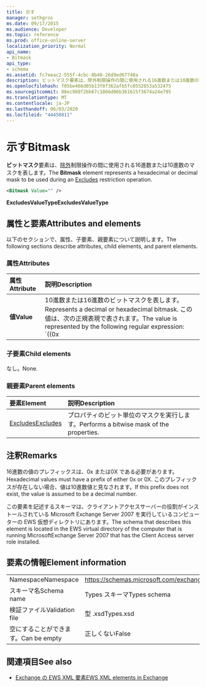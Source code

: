 ```yaml
---
title: 示す
manager: sethgros
ms.date: 09/17/2015
ms.audience: Developer
ms.topic: reference
ms.prod: office-online-server
localization_priority: Normal
api_name:
- Bitmask
api_type:
- schema
ms.assetid: fc7eeac2-555f-4cbc-8b48-26d9ed67748a
description: ビットマスク要素は、除外制限操作の間に使用される16進数または10進数のマスクを表します。
ms.openlocfilehash: f05be466d05b13f8f362afb5fc0552653a532475
ms.sourcegitcommit: 88ec988f2bb67c1866d06b361615f3674a24e795
ms.translationtype: MT
ms.contentlocale: ja-JP
ms.lasthandoff: 06/03/2020
ms.locfileid: "44458811"
---
```

# <a name="bitmask"></a><span data-ttu-id="d11b1-103">示す</span><span class="sxs-lookup"><span data-stu-id="d11b1-103">Bitmask</span></span>

<span data-ttu-id="d11b1-104">**ビットマスク**要素は、[除外](excludes.md)制限操作の間に使用される16進数または10進数のマスクを表します。</span><span class="sxs-lookup"><span data-stu-id="d11b1-104">The **Bitmask** element represents a hexadecimal or decimal mask to be used during an [Excludes](excludes.md) restriction operation.</span></span> 
  
```xml
<Bitmask Value="" />
```

<span data-ttu-id="d11b1-105">**ExcludesValueType**</span><span class="sxs-lookup"><span data-stu-id="d11b1-105">**ExcludesValueType**</span></span>

## <a name="attributes-and-elements"></a><span data-ttu-id="d11b1-106">属性と要素</span><span class="sxs-lookup"><span data-stu-id="d11b1-106">Attributes and elements</span></span>

<span data-ttu-id="d11b1-107">以下のセクションで、属性、子要素、親要素について説明します。</span><span class="sxs-lookup"><span data-stu-id="d11b1-107">The following sections describe attributes, child elements, and parent elements.</span></span>
  
### <a name="attributes"></a><span data-ttu-id="d11b1-108">属性</span><span class="sxs-lookup"><span data-stu-id="d11b1-108">Attributes</span></span>

|<span data-ttu-id="d11b1-109">**属性**</span><span class="sxs-lookup"><span data-stu-id="d11b1-109">**Attribute**</span></span>|<span data-ttu-id="d11b1-110">**説明**</span><span class="sxs-lookup"><span data-stu-id="d11b1-110">**Description**</span></span>|
|:-----|:-----|
|<span data-ttu-id="d11b1-111">**値**</span><span class="sxs-lookup"><span data-stu-id="d11b1-111">**Value**</span></span> | <span data-ttu-id="d11b1-112">10進数または16進数のビットマスクを表します。</span><span class="sxs-lookup"><span data-stu-id="d11b1-112">Represents a decimal or hexadecimal bitmask.</span></span> <span data-ttu-id="d11b1-113">この値は、次の正規表現で表されます。</span><span class="sxs-lookup"><span data-stu-id="d11b1-113">The value is represented by the following regular expression:</span></span><br/><span data-ttu-id="d11b1-114">`((0x|0X)[0-9A-Fa-f]*)|([0-9]*)`.</span><span class="sxs-lookup"><span data-stu-id="d11b1-114">`((0x|0X)[0-9A-Fa-f]*)|([0-9]*)`.</span></span><br/><br/><span data-ttu-id="d11b1-115">この属性の16進値の例を次に示します。</span><span class="sxs-lookup"><span data-stu-id="d11b1-115">The following are examples of hexadecimal values for this attribute:</span></span><br/><span data-ttu-id="d11b1-116">- 0x12AF</span><span class="sxs-lookup"><span data-stu-id="d11b1-116">- 0x12AF</span></span><br/><span data-ttu-id="d11b1-117">- 0X334AE</span><span class="sxs-lookup"><span data-stu-id="d11b1-117">- 0X334AE</span></span><br/><br/><span data-ttu-id="d11b1-118">この属性の10進値の例を次に示します。</span><span class="sxs-lookup"><span data-stu-id="d11b1-118">The following are examples of decimal values for this attribute:</span></span><br/><span data-ttu-id="d11b1-119">-10</span><span class="sxs-lookup"><span data-stu-id="d11b1-119">- 10</span></span><br/><span data-ttu-id="d11b1-120">-255</span><span class="sxs-lookup"><span data-stu-id="d11b1-120">- 255</span></span><br/><span data-ttu-id="d11b1-121">-4562</span><span class="sxs-lookup"><span data-stu-id="d11b1-121">- 4562</span></span> |
   
### <a name="child-elements"></a><span data-ttu-id="d11b1-122">子要素</span><span class="sxs-lookup"><span data-stu-id="d11b1-122">Child elements</span></span>

<span data-ttu-id="d11b1-123">なし。</span><span class="sxs-lookup"><span data-stu-id="d11b1-123">None.</span></span>
  
### <a name="parent-elements"></a><span data-ttu-id="d11b1-124">親要素</span><span class="sxs-lookup"><span data-stu-id="d11b1-124">Parent elements</span></span>

|<span data-ttu-id="d11b1-125">**要素**</span><span class="sxs-lookup"><span data-stu-id="d11b1-125">**Element**</span></span>|<span data-ttu-id="d11b1-126">**説明**</span><span class="sxs-lookup"><span data-stu-id="d11b1-126">**Description**</span></span>|
|:-----|:-----|
|[<span data-ttu-id="d11b1-127">Excludes</span><span class="sxs-lookup"><span data-stu-id="d11b1-127">Excludes</span></span>](excludes.md) <br/> |<span data-ttu-id="d11b1-128">プロパティのビット単位のマスクを実行します。</span><span class="sxs-lookup"><span data-stu-id="d11b1-128">Performs a bitwise mask of the properties.</span></span>  <br/> |
   
## <a name="remarks"></a><span data-ttu-id="d11b1-129">注釈</span><span class="sxs-lookup"><span data-stu-id="d11b1-129">Remarks</span></span>

<span data-ttu-id="d11b1-130">16進数の値のプレフィックスは、0x または0X である必要があります。</span><span class="sxs-lookup"><span data-stu-id="d11b1-130">Hexadecimal values must have a prefix of either 0x or 0X.</span></span> <span data-ttu-id="d11b1-131">このプレフィックスが存在しない場合、値は10進数値と見なされます。</span><span class="sxs-lookup"><span data-stu-id="d11b1-131">If this prefix does not exist, the value is assumed to be a decimal number.</span></span>
  
<span data-ttu-id="d11b1-132">この要素を記述するスキーマは、クライアントアクセスサーバーの役割がインストールされている Microsoft Exchange Server 2007 を実行しているコンピューターの EWS 仮想ディレクトリにあります。</span><span class="sxs-lookup"><span data-stu-id="d11b1-132">The schema that describes this element is located in the EWS virtual directory of the computer that is running MicrosoftExchange Server 2007 that has the Client Access server role installed.</span></span>
  
## <a name="element-information"></a><span data-ttu-id="d11b1-133">要素の情報</span><span class="sxs-lookup"><span data-stu-id="d11b1-133">Element information</span></span>

|||
|:-----|:-----|
|<span data-ttu-id="d11b1-134">Namespace</span><span class="sxs-lookup"><span data-stu-id="d11b1-134">Namespace</span></span>  <br/> |https://schemas.microsoft.com/exchange/services/2006/types  <br/> |
|<span data-ttu-id="d11b1-135">スキーマ名</span><span class="sxs-lookup"><span data-stu-id="d11b1-135">Schema name</span></span>  <br/> |<span data-ttu-id="d11b1-136">Types スキーマ</span><span class="sxs-lookup"><span data-stu-id="d11b1-136">Types schema</span></span>  <br/> |
|<span data-ttu-id="d11b1-137">検証ファイル</span><span class="sxs-lookup"><span data-stu-id="d11b1-137">Validation file</span></span>  <br/> |<span data-ttu-id="d11b1-138">型 .xsd</span><span class="sxs-lookup"><span data-stu-id="d11b1-138">Types.xsd</span></span>  <br/> |
|<span data-ttu-id="d11b1-139">空にすることができます。</span><span class="sxs-lookup"><span data-stu-id="d11b1-139">Can be empty</span></span>  <br/> |<span data-ttu-id="d11b1-140">正しくない</span><span class="sxs-lookup"><span data-stu-id="d11b1-140">False</span></span>  <br/> |
   
## <a name="see-also"></a><span data-ttu-id="d11b1-141">関連項目</span><span class="sxs-lookup"><span data-stu-id="d11b1-141">See also</span></span>

- [<span data-ttu-id="d11b1-142">Exchange の EWS XML 要素</span><span class="sxs-lookup"><span data-stu-id="d11b1-142">EWS XML elements in Exchange</span></span>](ews-xml-elements-in-exchange.md)

